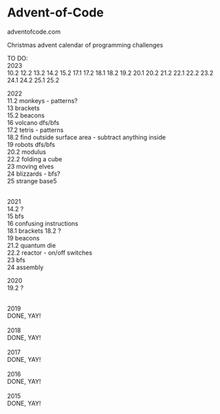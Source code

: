 # Advent-of-Code


adventofcode.com


Christmas advent calendar of programming challenges


TO DO:<br>
2023<br>
10.2
12.2
13.2
14.2
15.2
17.1
17.2
18.1
18.2
19.2
20.1
20.2
21.2
22.1
22.2
23.2
24.1
24.2
25.1
25.2
<br>

2022<br>
11.2 monkeys - patterns?<br>
13 brackets<br>
15.2 beacons<br>
16 volcano dfs/bfs<br>
17.2 tetris - patterns<BR>
18.2 find outside surface area - subtract anything inside<br>
19 robots dfs/bfs<br>
20.2 modulus<br>
22.2 folding a cube<br>
23 moving elves<br>
24 blizzards - bfs?<br>
25 strange base5<br>
<br>

2021<br>
14.2 ?<br>
15 bfs<br>
16 confusing instructions<br>
18.1 brackets
18.2 ?<br>
19 beacons<br>
21.2 quantum die<br>
22.2 reactor - on/off switches<br>
23 bfs<br>
24 assembly
<br>

2020<br>
19.2 ?<br>
<br>

2019<br>
DONE, YAY!<br>
<br>
2018<br>
DONE, YAY!<br>
<br>
2017<br>
DONE, YAY!
<BR>
<br>
2016<br>
DONE, YAY!<br>
<br>
2015<br>
DONE, YAY!
